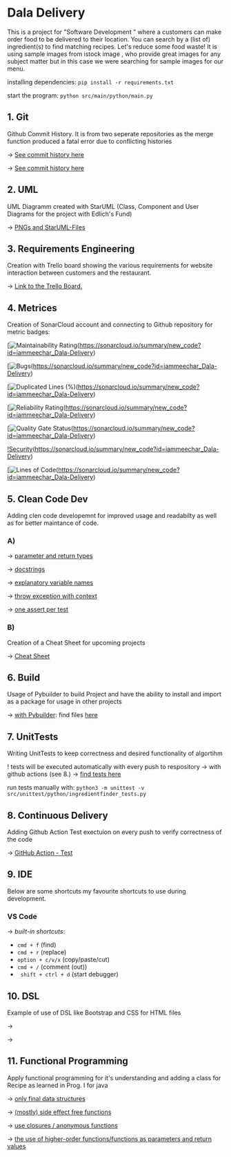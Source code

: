 # Dala Delivery
This is a project for "Software Development " where a customers can make order food to be delivered to their location. You can search by a (list of) ingredient(s) to find matching recipes. Let's reduce some food waste!
It is using sample images from istock image , who provide great images for any subject matter but in this case we were searching for sample images for our menu.

installing dependencies:
`pip install -r requirements.txt`


start the program: 
`python src/main/python/main.py`



## 1. Git
Github Commit History. It is from two seperate repositories as the merge function produced a fatal error due to conflicting histories

&rarr; [See commit history here](https://github.com/iammeechar/Dala-Delivery/commits/master)

&rarr; [See commit history here](https://github.com/iammeechar/Food-Delivery-App../commits)

## 2. UML 
UML Diagramm created with StarUML (Class, Component and User Diagrams for the project with Edlich's Fund)

&rarr; [PNGs and StarUML-Files](https://github.com/iammeechar/Dala-Delivery/tree/master/UML)

## 3. Requirements Engineering
Creation with Trello board showing the various requirements for website interaction between customers and the restaurant.

&rarr; [Link to the Trello Board.](https://trello.com/b/DndzLlGj/food-delivery-app)


## 4. Metrices
Creation of SonarCloud account and connecting to  Github repository for metric badges:

[![Maintainability Rating](https://sonarcloud.io/component_measures?id=iammeechar_Dala-Delivery&metric=sqale_rating&view=list)(https://sonarcloud.io/summary/new_code?id=iammeechar_Dala-Delivery)

[![Bugs](https://sonarcloud.io/component_measures?id=iammeechar_Dala-Delivery&metric=reliability_rating&view=list)(https://sonarcloud.io/summary/new_code?id=iammeechar_Dala-Delivery)

[![Duplicated Lines (%)](https://sonarcloud.io/component_measures?id=iammeechar_Dala-Delivery&metric=duplicated_lines_density&view=list)(https://sonarcloud.io/summary/new_code?id=iammeechar_Dala-Delivery)

[![Reliability Rating](https://sonarcloud.io/component_measures?id=iammeechar_Dala-Delivery&metric=reliability_rating&view=list)(https://sonarcloud.io/summary/new_code?id=iammeechar_Dala-Delivery)

[![Quality Gate Status](https://sonarcloud.io/summary/new_code?id=iammeechar_Dala-Delivery)(https://sonarcloud.io/summary/new_code?id=iammeechar_Dala-Delivery)

[!Security](https://sonarcloud.io/component_measures?id=iammeechar_Dala-Delivery&metric=new_security_rating&view=list)(https://sonarcloud.io/summary/new_code?id=iammeechar_Dala-Delivery)

[![Lines of Code](https://sonarcloud.io/summary/new_code?id=iammeechar_Dala-Delivery)(https://sonarcloud.io/summary/new_code?id=iammeechar_Dala-Delivery)

## 5. Clean Code Dev
Adding clen code developemnt for improved usage and readabilty as well as for better maintance of code.

### A)
&rarr; [parameter and return types](https://github.com/lunarie16/IngredientRecipeFinder/blob/4fdee32c880bd9b0ddc84ddf32752fb916c3f81f/ingredientFinder.py#L13)

&rarr; [docstrings](https://github.com/lunarie16/IngredientRecipeFinder/blob/4fdee32c880bd9b0ddc84ddf32752fb916c3f81f/ingredientFinder.py#L15)

&rarr; [explanatory variable names](https://github.com/lunarie16/IngredientRecipeFinder/blob/4fdee32c880bd9b0ddc84ddf32752fb916c3f81f/ingredientFinder.py#L25)

&rarr; [throw exception with context](https://github.com/lunarie16/IngredientRecipeFinder/blob/4fdee32c880bd9b0ddc84ddf32752fb916c3f81f/ingredientFinder.py#L7)

&rarr; [one assert per test](https://github.com/lunarie16/IngredientRecipeFinder/blob/053c05a87481155602432f135db364b8468c7a3e/src/unittest/python/ingredientfinder_tests.py#L130)

### B)
Creation of a Cheat Sheet for upcoming projects 

&rarr; [Cheat Sheet](https://github.com/iammeechar/Dala-Delivery/blob/master/Clean%20Code%20Cheat%20Sheet/Clean%20Code.md)

## 6. Build
Usage of Pybuilder to build Project and have the ability to install and import as a package for usage in other projects 

&rarr; [with Pybuilder](https://github.com/lunarie16/IngredientRecipeFinder/tree/main/target/dist/IngredientRecipeFinder-1.0.dev0): find files [here](https://github.com/lunarie16/IngredientRecipeFinder/tree/main/target)

## 7. UnitTests
Writing UnitTests to keep correctness and desired functionality of algortihm 

! tests will be executed automatically with every push to respository -> with github actions (see 8.)
&rarr; [find tests here](https://github.com/lunarie16/IngredientRecipeFinder/blob/main/src/unittest/python/ingredientfinder_tests.py)

run tests manually with:
`python3 -m unittest -v src/unittest/python/ingredientfinder_tests.py`

## 8. Continuous Delivery
Adding Github Action Test exectuion on every push to verify correctness of the code

&rarr; [GitHub Action - Test](https://github.com/iammeechar/Dala-Delivery/tree/main/.github/workflows)

## 9. IDE
Below are some shortcuts my favourite shortcuts to use during development. 

### VS Code 
  
&rarr; *built-in shortcuts*:
- ```cmd + f``` (find)
- ```cmd + r``` (replace) 
- ```option + c/v/x``` (copy/paste/cut)
- ```cmd + /``` (comment (out))  
- ``` shift + ctrl + d``` (start debugger)

## 10. DSL
Example of use of DSL like Bootstrap and CSS for HTML files   

&rarr; 

&rarr; 
## 11. Functional Programming
Apply functional programming for it's understanding and adding a class for Recipe as learned in Prog. I for java

&rarr; [only final data structures](https://github.com/lunarie16/IngredientRecipeFinder/blob/1ee0024ea1816d2a820f3439ed63d91c83b5b9b6/src/main/python/recipe.py#L5)

&rarr; [(mostly) side effect free functions](https://github.com/lunarie16/IngredientRecipeFinder/blob/1ee0024ea1816d2a820f3439ed63d91c83b5b9b6/src/main/python/recipe.py#L14)

&rarr; [use closures / anonymous functions](https://github.com/lunarie16/IngredientRecipeFinder/blob/1ee0024ea1816d2a820f3439ed63d91c83b5b9b6/src/main/python/recipe.py#L12)

&rarr; [the use of higher-order functions/functions as parameters and return values](https://github.com/lunarie16/IngredientRecipeFinder/blob/1ee0024ea1816d2a820f3439ed63d91c83b5b9b6/src/main/python/main.py#L16)

